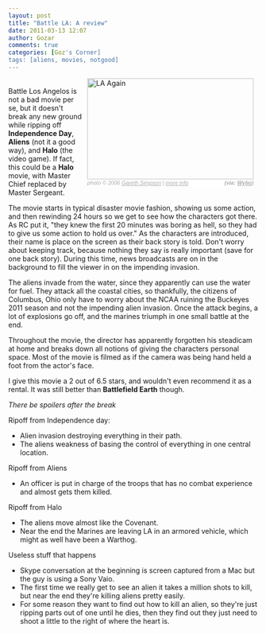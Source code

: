 ```yaml
---
layout: post
title: "Battle LA: A review"
date: 2011-03-13 12:07
author: Gozar
comments: true
categories: [Goz's Corner]
tags: [aliens, movies, notgood]
---
```

<span id="wylio-flickr-image-185145791" style="display:block;line-height:15px;width:335px;padding:0;margin:0 10px;position:relative;float:right;"><img style="padding:0;margin:0;border:none;" width="335" height="203" src="http://img.wylio.com/flickr/335/185145791" title="LA Again - photo by: Gareth Simpson, Source: Flickr, found with Wylio.com" alt="LA Again" /><span class="wylio-credits" id="wylio-flickr-credits-185145791" style="font-family: arial, sans-serif;padding:0;margin:0;width:100%;color:#aaa;background:#fff;float:left;clear:both;font-size:11px;font-style:italic;"><span class="photoby" style="padding:2px; margin:0;"><span style="display:block;float:left;margin:0;padding0;" >photo © 2006 <a style="padding:0;margin:0;color:#aaa; text-decoration:underline;" target="_blank" title="click to visit the Flickr profile page for Gareth Simpson" href="http://www.flickr.com/people/60456299@N00">Gareth Simpson</a> | <a style="padding:0;margin:0;color:#aaa; text-decoration:underline;" title="get more information about the photo 'LA Again'" target="_blank" href="http://www.flickr.com/photos/60456299@N00/185145791">more info </a></span><span style="display:block;float:right;margin-left:5px;"><strong style="margin:0;padding0;">(via: <a style="padding:0;margin:0;color:#aaa; text-decoration:underline;" target="_blank" href="http://wylio.com" title="free pictures">Wylio</a>)</strong></span></span></span></span><br />Battle Los Angelos is not a bad movie per se, but it doesn't break any new ground while ripping off **Independence Day**, **Aliens** (not it a good way), and **Halo** (the video game). If fact, this could be a **Halo** movie, with Master Chief replaced by Master Sergeant.

The movie starts in typical disaster movie fashion, showing us some action, and then rewinding 24 hours so we get to see how the characters got there. As RC put it, "they knew the first 20 minutes was boring as hell, so they had to give us some action to hold us over." As the characters are introduced, their name is place on the screen as their back story is told. Don't worry about keeping track, because nothing they say is really important (save for one back story). During this time, news broadcasts are on in the background to fill the viewer in on the impending invasion. 

The aliens invade from the water, since they apparently can use the water for fuel. They attack all the coastal cities, so thankfully, the citizens of Columbus, Ohio only have to worry about the NCAA ruining the Buckeyes 2011 season and not the impending alien invasion. Once the attack begins, a lot of explosions go off, and the marines triumph in one small battle at the end.

Throughout the movie, the director has apparently forgotten his steadicam at home and breaks down all notions of giving the characters personal space. Most of the movie is filmed as if the camera was being hand held a foot from the actor's face.

I give this movie a 2 out of 6.5 stars, and wouldn't even recommend it as a rental. It was still better than **Battlefield Earth** though.

*There be spoilers after the break*
<!--more-->
Ripoff from Independence day:

* Alien invasion destroying everything in their path.
* The aliens weakness of basing the control of everything in one central location.

Ripoff from Aliens

* An officer is put in charge of the troops that has no combat experience and almost gets them killed.

Ripoff from Halo

* The aliens move almost like the Covenant.
* Near the end the Marines are leaving LA in an armored vehicle, which might as well have been a Warthog.

Useless stuff that happens

* Skype conversation at the beginning is screen captured from a Mac but the guy is using a Sony Vaio.
* The first time we really get to see an alien it takes a million shots to kill, but near the end they're killing aliens pretty easily.
* For some reason they want to find out how to kill an alien, so they're just ripping parts out of one until he dies, then they find out they just need to shoot a little to the right of where the heart is.

